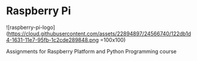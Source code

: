 # Raspberry Pi

![raspberry-pi-logo](https://cloud.githubusercontent.com/assets/22894897/24566740/122db1d4-1631-11e7-95fb-1c2cde289848.png =100x100)


Assignments for Raspberry Platform and Python Programming course
